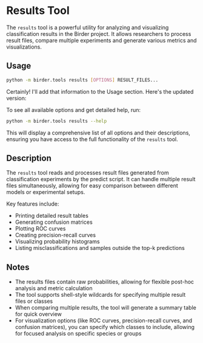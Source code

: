 # Results Tool

The `results` tool is a powerful utility for analyzing and visualizing classification results in the Birder project. It allows researchers to process result files, compare multiple experiments and generate various metrics and visualizations.

## Usage

```sh
python -m birder.tools results [OPTIONS] RESULT_FILES...
```

Certainly! I'll add that information to the Usage section. Here's the updated version:

To see all available options and get detailed help, run:

```sh
python -m birder.tools results --help
```

This will display a comprehensive list of all options and their descriptions, ensuring you have access to the full functionality of the `results` tool.

## Description

The `results` tool reads and processes result files generated from classification experiments by the predict script. It can handle multiple result files simultaneously, allowing for easy comparison between different models or experimental setups.

Key features include:

* Printing detailed result tables
* Generating confusion matrices
* Plotting ROC curves
* Creating precision-recall curves
* Visualizing probability histograms
* Listing misclassifications and samples outside the top-k predictions

## Notes

* The results files contain raw probabilities, allowing for flexible post-hoc analysis and metric calculation
* The tool supports shell-style wildcards for specifying multiple result files or classes
* When comparing multiple results, the tool will generate a summary table for quick overview
* For visualization options (like ROC curves, precision-recall curves, and confusion matrices), you can specify which classes to include, allowing for focused analysis on specific species or groups
